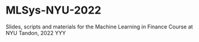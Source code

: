 # MLSys-NYU-2022
Slides, scripts and materials for the Machine Learning in Finance Course at NYU Tandon, 2022
YYY
